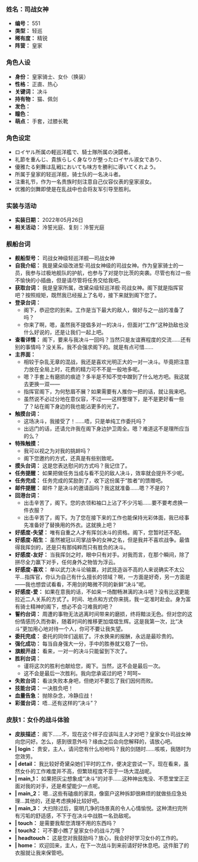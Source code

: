 ### 姓名：司战女神
* **编号：** 551
* **类型：** 轻巡
* **稀有度：** 精锐
* **阵营：** 皇家


### 角色人设
* **身份：** 皇家骑士、女仆（换装）
* **性格：** 正直、热心
* **关键词：** 决斗
* **持有物：** 猫、佩剑
* **发色：** 
* **瞳色：** 
* **萌点：** 手套，过膝长靴


### 角色设定
* ロイヤル所属の軽巡洋艦で、騎士隊所属の決闘者。
* 礼節を重んじ、貴族らしく身なりが整ったロイヤル淑女であり、
* 優雅たる剣舞は乱戦においても味方を勝利に導いてくれよう。
* 所属于皇家的轻巡洋舰，骑士队的一名决斗者。
* 注重礼节，作为一名贵族时刻注意自己仪容仪表的皇家淑女。
* 优雅的剑舞即使是在乱战中也会将友军引导至胜利。


### 实装与活动
* **实装日期：** 2022年05月26日
* **相关活动：** 泠誓光庭、复刻：泠誓光庭


### 舰船台词
* **舰船型号：** 司战女神级轻巡洋舰—司战女神
* **自我介绍：** 我是黛朵级改进型·司战女神级的司战女神。作为皇家骑士的一员，我参与过极地舰队的护航，也参与了对提尔比茨的突袭。尽管也有过一些不愉快的小插曲，但是请尽管将任务交给我吧。
* **获取台词：** 我是皇家所属，改黛朵级轻巡洋舰·司战女神。阁下就是指挥官吧？按照规矩，既然我已经报上了名号，接下来就到阁下您了。
* **登录台词：**
  * 阁下，恭迎您的到来。工作是当下最大的敌人，做好与之一战的准备了吗？
  * 你来了啊，嗯，虽然我不提倡多对一的决斗，但面对“工作”这种劲敌也没什么好说的，还是让我们一起上吧。
* **查看详情：** 阁下，要来与我决斗一回吗？当然只是友谊赛程度的交流……还有别的事情吗？没关系，我不会强求阁下的。就是有点可惜……
* **主界面：**
  * 相较于杂乱无章的混战，我还是喜欢光明正大的一对一决斗。毕竟把注意力放在全局上时，花费的精力可不不是一般地多呢。
  * 嗯？手套上有磨损的痕迹？多半是不知不觉中蹭到了什么地方吧。我这就去更换一双——
  * 指挥官阁下，为何愁眉不展？如果需要有人推你一把的话，就让我来吧。
  * 虽然说不必过分地在意仪容，不过——这样整理下，是不是更好看一些了？站在阁下身边的我也能沾更多的光了。
* **触摸台词：**
  * 这场决斗，我接受了！……唔，只是单纯工作委托吗？
  * 出远门的话，还请允许我在阁下身边护卫周全。嗯？难道这不是理所应当的么？
* **特殊触摸：**
  * 我可以视之为对我的挑衅吗？
  * 阁下您邀约的方式，还真是有些别致呢。
* **摸头台词：** 这是您表达慰问的方式吗？我记住了。
* **任务提醒：** 如果把做任务当成与看不见的敌人决斗，效率就会提升不少呢。
* **任务完成：** 任务完成的奖励到了，收下这份属于“胜者”的馈赠吧。
* **邮件提醒：** 邮件？是决斗的邀请函吗？我这就准备……嗯？不是的？
* **回港台词：**
  * 出击辛苦了，阁下。您的衣领和袖口上沾了不少污垢……要不要考虑换一件衣服？
  * 出击辛苦了，阁下。为了您在接下来的工作也能保持光彩体面，我已经事先准备好了替换用的外衣。这就换上吧？
* **好感度-失望：** 唯有自重之人才有挥剑决斗的资格。阁下，您暂时还不配。
* **好感度-陌生：** 虽然被冠以司掌战争的女神之名，但是我并不喜欢战争。最值得我挥剑的，还是只有那纯粹而只有胜负的决斗。
* **好感度-友好：** 当我挥剑之时，眼中只有对手。对我而言，在那个瞬间，除了拼尽全力赢下对手，任何身外之物皆为浮云。
* **好感度-喜欢：** 单以武力决斗论输赢，对武技造诣不高的人来说确实不太公平…指挥官，你认为自己有什么擅长的领域？啊，一方面是好奇，另一方面是——我也想尝试看看，不用剑的略微不同的新鲜“决斗”呢。
* **好感度-爱：** 如果在意我的话，不如来一场酣畅淋漓的决斗吧？没有比这更能拉近二人关系的方式了。时间、地点和方式你来挑，我一定准时赴会。身为富有骑士精神的阁下，想必不会刁难我的吧？
* **誓约台词：** 周遭的事物无法逃离时间带来的磨损，终将黯淡无色。但对您的这份情感历久而弥新，随着时间的推移更加熠熠生辉。这是我第一次，比“决斗”更加用心地对待一个人，你可不要让我失望。
* **委托完成：** 委托的同伴们返航了。汗水换来的报酬，永远是最珍贵的。
* **强化成功：** 每当自身强大一分，手中的胜券就又稳了一份。
* **旗舰开战：** 看来，一对一的决斗只能留到下次了。
* **胜利台词：**
  * 谨将这次的胜利也献给您，阁下。当然，这不会是最后一次。
  * 这不会是最后一次胜利。我向您承诺过的吧？呵呵~
* **失败台词：** 看淡失败本身吧，但绝对不要忘了我们因何而败。
* **技能台词：** 一决胜负吧！
* **血量告急：** 抛除杂念，冷静应战！
* **彩蛋台词：** 唔…还有这样的“决斗”？


### 皮肤1：女仆的战斗体验
* **皮肤描述：** 阁下……不，现在这个样子应该叫主人才对吧？皇家女仆司战女神向您问好。怎么，感到很意外吗？缘由之后会向您解释的，请放心吧。
* **| login：** 贵安，主人，请问您有什么吩咐吗？我的剑随时……咳咳，我随时为您效劳。
* **| detail：** 我比较好奇黛朵她们平时的工作，便决定尝试一下。现在看来，虽然女仆的工作难度并不高，但繁琐程度不亚于一场大混战呢。
* **| main_1：** 如果把灰尘想象成“决斗”的对手……这种神出鬼没、不愿堂堂正正面对我的对手，还是希望能少一点呢。
* **| main_2：** 嗯…这些有磕痕的家具，像窗户这种拆卸很麻烦的就做些应急处理…其他的，还是考虑换掉比较好吧。
* **| main_3：** 大扫除过后，窗明几净的场景真的令人心情愉悦。这种清扫完所有污垢的舒适感，不下于在决斗中战胜一名劲敌呢。
* **| touch：** 是需要我帮您清理不用的东西吗？
* **| touch2：** 可不要小瞧了皇家女仆的战斗力哦？
* **| headtouch：** 这是您对我鼓励吗？放心，我会好好学习女仆的工作的。
* **| home：** 欢迎回来，主人，在下一次战斗到来前请好好休息吧。这件脏了的衣服就让我来保管吧。
